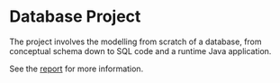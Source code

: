 # Database Project

The project involves the modelling from scratch of a database, from conceptual schema down to SQL code and a runtime Java application.

See the [report](project.pdf) for more information.